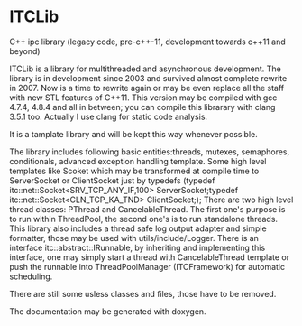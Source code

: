 # ITCLib
C++ ipc library (legacy code, pre-c++-11, development towards c++11 and beyond)

ITCLib is a library for multithreaded and asynchronous development. The library is in development since 2003 and
survived almost complete rewrite in 2007. Now is a time to rewrite again or may be even replace all the staff with
new STL features of C++11. This version may be compiled with gcc 4.7.4,  4.8.4 and all in between; you can compile 
this librarary with clang 3.5.1 too. Actually I use clang for static code analysis. 

It is a tamplate library and will be kept this way whenever possible.

The library includes following basic entities:threads, mutexes, semaphores, conditionals, advanced exception handling
template. Some high level templates like Scoket which may be transformed at compile time to ServerSocket or ClientSocket
just by typedefs (typedef itc::net::Socket<SRV_TCP_ANY_IF,100> ServerSocket;typedef itc::net::Socket<CLN_TCP_KA_TND> ClientSocket;);
There are two high level thread classes: PThread and CancelableThread. The first one's purpose is to run within ThreadPool, the 
second one's is to run standalone threads. This library also includes a thread safe log output adapter and simple formatter,
those may be used with utils/include/Logger. There is an interface itc::abstract::IRunnable, by inheriting and implementing this
interface, one may simply start a thread with CancelableThread template or push the runnable into ThreadPoolManager (ITCFramework)
for automatic scheduling.

There are still some usless classes and files, those have to be removed. 

The documentation may be generated with doxygen.
